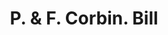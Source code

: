 ---
doi: 10.7916/D893254G
date_other: '1913'
date_other_textual: '1913'
form: printed ephemera
genre:
- Invoices
name:
- P. & F. Corbin
object_in_context_url: https://biggert.cul.columbia.edu/items/view/ave_biggert_00087
subject_hierarchical_geographic:
- New Britain, Connecticut, United States
subject_name:
- P. & F. Corbin
title: P. & F. Corbin. Bill
sort_title: P. & F. Corbin. Bill
call_number: ave_biggert_00087
coordinates:
- 41.675,-72.78722222222223
pid: ave_biggert_00087
identifiers: ave_biggert_00087
thumbnail: https://derivativo-1.library.columbia.edu/iiif/2/ldpd:342992/full/!256,256/0/native.jpg
permalink: /biggert/ave_biggert_00087/
layout: iiif-image-page
---